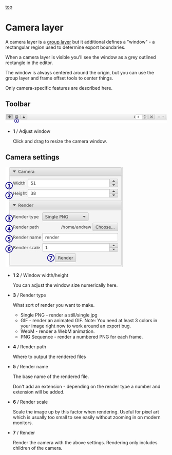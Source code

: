 [top](userguide.md)

# Camera layer

A camera layer is a [group layer](group_layer.md) but it additional defines a "window" - a rectangular region used to determine export boundaries.

When a camera layer is visible you'll see the window as a grey outlined rectangle in the editor.

The window is always centered around the origin, but you can use the group layer and frame offset tools to center things.

Only camera-specific features are described here.

## Toolbar

![Toolbar](cameratoolbar.jpg)

* **1** / Adjust window

   Click and drag to resize the camera window.

## Camera settings

![Camera settings](camerasettings.jpg)

* **1** **2** / Window width/height

   You can adjust the window size numerically here.

* **3** / Render type

   What sort of render you want to make.

   * Single PNG - render a still/single jpg
   * GIF - render an animated GIF.  Note: You need at least 3 colors in your image right now to work around an export bug.
   * WebM - render a WebM animation.
   * PNG Sequence - render a numbered PNG for each frame.

* **4** / Render path

   Where to output the rendered files

* **5** / Render name

   The base name of the rendered file.

   Don't add an extension - depending on the render type a number and extension will be added.

* **6** / Render scale

   Scale the image up by this factor when rendering.  Useful for pixel art which is usually too small to see easily without zooming in on modern monitors.

* **7** / Render

   Render the camera with the above settings.  Rendering only includes children of the camera.

